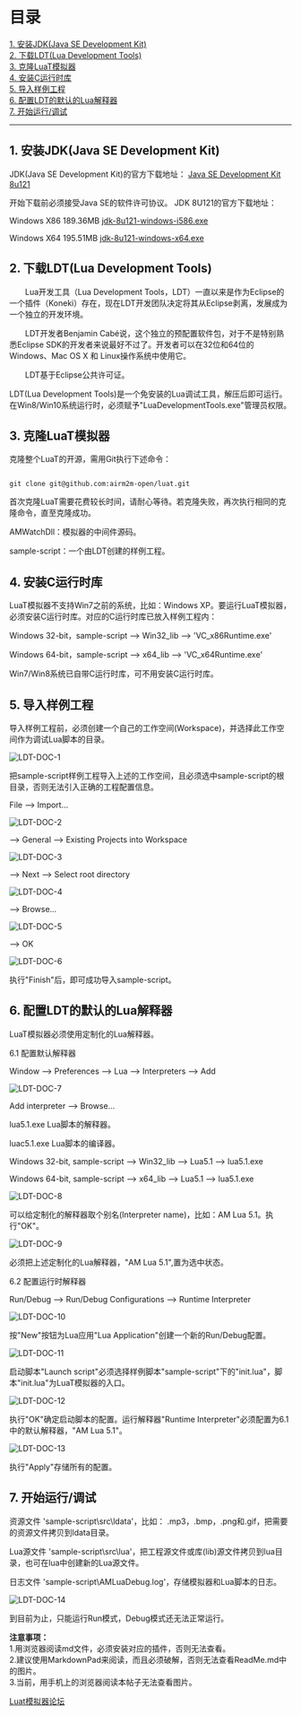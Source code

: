 <html>
<head>
    <title>LuaT模拟器说明书</title>
    <meta http-equiv="Content-Type" content="text/html; charset=UTF-8"/>
</head>
<body>
<h1>目录</h1>
<dl>
  <dt><a href="#title10">1. 安装JDK(Java SE Development Kit)</a></dt>
  <dt><a href="#title20">2. 下载LDT(Lua Development Tools)</a></dt>
  <dt><a href="#title30">3. 克隆LuaT模拟器</a></dt>
  <dt><a href="#title40">4. 安装C运行时库</a></dt>
  <dt><a href="#title50">5. 导入样例工程</a></dt>
  <dt><a href="#title60">6. 配置LDT的默认的Lua解释器</a></dt>
  <dt><a href="#title70">7. 开始运行/调试</a></dt>
</dl>

<hr/>

<a name="title10"></a>
<h2 id="title10" name="title10">1. 安装JDK(Java SE Development Kit)</h2>

<p>JDK(Java SE Development Kit)的官方下载地址：
<a href="http://www.oracle.com/technetwork/java/javase/downloads/jdk8-downloads-2133151.html" >Java SE Development Kit 8u121</a></p>

<p>开始下载前必须接受Java SE的软件许可协议。 JDK 8U121的官方下载地址：</p>

<p>Windows X86 189.36MB <a href="http://download.oracle.com/otn-pub/java/jdk/8u121-b13/e9e7ea248e2c4826b92b3f075a80e441/jdk-8u121-windows-i586.exe" >jdk-8u121-windows-i586.exe</a></p>

<p>Windows X64 195.51MB <a href="http://download.oracle.com/otn-pub/java/jdk/8u121-b13/e9e7ea248e2c4826b92b3f075a80e441/jdk-8u121-windows-x64.exe" >jdk-8u121-windows-x64.exe</a></p>

<a name="title20"></a>
<h2 id="title20" name="title20">2. 下载LDT(Lua Development Tools)</h2>

<p>&emsp;&emsp;Lua开发工具（Lua Development Tools，LDT）一直以来是作为Eclipse的一个插件（Koneki）存在，现在LDT开发团队决定将其从Eclipse剥离，发展成为一个独立的开发环境。</p>

<p>&emsp;&emsp;LDT开发者Benjamin Cabé说，这个独立的预配置软件包，对于不是特别熟悉Eclipse SDK的开发者来说最好不过了。开发者可以在32位和64位的Windows、Mac OS X 和 Linux操作系统中使用它。</p>

<p>&emsp;&emsp;LDT基于Eclipse公共许可证。</p>

<p>LDT(Lua Development Tools)是一个免安装的Lua调试工具，解压后即可运行。在Win8/Win10系统运行时，必须赋予"LuaDevelopmentTools.exe"管理员权限。</p>

<a name="title30"></a>
<h2 id="title30" name="title30">3. 克隆LuaT模拟器</h2>
<p>克隆整个LuaT的开源，需用Git执行下述命令：</p>
<pre><code>
git clone git@github.com:airm2m-open/luat.git
</pre></code>
<p>首次克隆LuaT需要花费较长时间，请耐心等待。若克隆失败，再次执行相同的克隆命令，直至克隆成功。</p>

<p>AMWatchDll：模拟器的中间件源码。</p>
<p>sample-script：一个由LDT创建的样例工程。</p>

<a name="title40"></a>
<h2 id="title40" name="title40">4. 安装C运行时库</h2>
<p>LuaT模拟器不支持Win7之前的系统，比如：Windows XP。要运行LuaT模拟器，必须安装C运行时库。对应的C运行时库已放入样例工程内：</p>

<p>Windows 32-bit，sample-script --> Win32_lib --> 'VC_x86Runtime.exe'</p>

<p>Windows 64-bit，sample-script --> x64_lib --> 'VC_x64Runtime.exe'</p>

<p>Win7/Win8系统已自带C运行时库，可不用安装C运行时库。</p>

<a name="title50"></a>
<h2 id="title50" name="title50">5. 导入样例工程</h2>
<p>导入样例工程前，必须创建一个自己的工作空间(Workspace)，并选择此工作空间作为调试Lua脚本的目录。</p>

<img src="http://bbs.airm2m.com/data/attachment/album/201702/14/100045vs8ikza3z93iv9j9.png" alt="LDT-DOC-1">

<p>把sample-script样例工程导入上述的工作空间，且必须选中sample-script的根目录，否则无法引入正确的工程配置信息。</p>
<p>File --> Import... </p>

<img src="http://bbs.airm2m.com/data/attachment/album/201702/14/100045csyjk6rkyg5jhtrk.png" alt="LDT-DOC-2">

<p> --> General --> Existing Projects into Workspace</p>

<img src="http://bbs.airm2m.com/data/attachment/album/201702/14/100046h2gkn6ivkdbdbhm4.png" alt="LDT-DOC-3">

<p> --> Next --> Select root directory</p>

<img src="http://bbs.airm2m.com/data/attachment/album/201702/14/100047tr1rsrshf01te19h.png" alt="LDT-DOC-4">

<p> --> Browse... </p>

<img src="http://bbs.airm2m.com/data/attachment/album/201702/14/100047p77rz3r757ta797f.png" alt="LDT-DOC-5">

<p> --> OK </p>

<img src="http://bbs.airm2m.com/data/attachment/album/201702/14/100048x0iloio2q64b6pfj.png" alt="LDT-DOC-6">

执行"Finish"后，即可成功导入sample-script。

<a name="title60"></a>
<h2 id="title60" name="title60">6. 配置LDT的默认的Lua解释器</h2>
<p>LuaT模拟器必须使用定制化的Lua解释器。</p>

<p>6.1 配置默认解释器</p>
<p>Window --> Preferences --> Lua --> Interpreters --> Add</p>

<img src="http://bbs.airm2m.com/data/attachment/album/201702/14/100048p33whrskhrrgo4ok.png" alt="LDT-DOC-7">

<p>Add interpreter --> Browse...</p>
<p>lua5.1.exe Lua脚本的解释器。</p>
<p>luac5.1.exe Lua脚本的编译器。</p>
<p>Windows 32-bit, sample-script --> Win32_lib --> Lua5.1 --> lua5.1.exe</p>

<p>Windows 64-bit, sample-script --> x64_lib --> Lua5.1 --> lua5.1.exe</p>

<img src="http://bbs.airm2m.com/data/attachment/album/201702/14/100049o7ask1aaa292299s.png" alt="LDT-DOC-8">

<p>可以给定制化的解释器取个别名(Interpreter name)，比如：AM Lua 5.1。执行"OK"。</p>

<img src="http://bbs.airm2m.com/data/attachment/album/201702/14/100049zdylysplx1d5h5x0.png" alt="LDT-DOC-9">

<p>必须把上述定制化的Lua解释器，"AM Lua 5.1",置为选中状态。</p>

<p>6.2 配置运行时解释器</p>
<p>Run/Debug --> Run/Debug Configurations --> Runtime Interpreter</p>

<img src="http://bbs.airm2m.com/data/attachment/album/201702/14/100050p0pz6230ao239bq3.png" alt="LDT-DOC-10">

<p>按"New"按钮为Lua应用"Lua Application"创建一个新的Run/Debug配置。</p>

<img src="http://bbs.airm2m.com/data/attachment/album/201702/14/100050u577hc2m3id33m2w.png" alt="LDT-DOC-11">

<p>启动脚本"Launch script"必须选择样例脚本"sample-script"下的"init.lua"，脚本"init.lua"为LuaT模拟器的入口。</p>

<img src="http://bbs.airm2m.com/data/attachment/album/201702/14/100051vahib2w69ubozop0.png" alt="LDT-DOC-12">

<p>执行"OK"确定启动脚本的配置。运行解释器"Runtime Interpreter"必须配置为6.1中的默认解释器，"AM Lua 5.1"。</p>

<img src="http://bbs.airm2m.com/data/attachment/album/201702/14/100051glmm7zftmj4u44t1.png" alt="LDT-DOC-13">

<p>执行"Apply"存储所有的配置。</p>

<a name="title70"></a>
<h2 id="title70" name="title70">7. 开始运行/调试</h2>
<p>资源文件 'sample-script\src\ldata'，比如： .mp3，.bmp，.png和.gif，把需要的资源文件拷贝到ldata目录。</p>
<p>Lua源文件 'sample-script\src\lua'，把工程源文件或库(lib)源文件拷贝到lua目录，也可在lua中创建新的Lua源文件。</p>
<p>日志文件 'sample-script\AMLuaDebug.log'，存储模拟器和Lua脚本的日志。</p>

<img src="http://bbs.airm2m.com/data/attachment/album/201702/14/100052cn09rfrmrun1g0gr.png" alt="LDT-DOC-14">

<p>到目前为止，只能运行Run模式，Debug模式还无法正常运行。</p>

<p>
<a><b>注意事项：</a></b><br/>
1.用浏览器阅读md文件，必须安装对应的插件，否则无法查看。<br/>
2.建议使用MarkdownPad来阅读，而且必须破解，否则无法查看ReadMe.md中的图片。</br>
3.当前，用手机上的浏览器阅读本帖子无法查看图片。</br>
</p>

[Luat模拟器论坛](http://bbs.airm2m.com/forum.php?mod=forumdisplay&fid=81 "Luat模拟器论坛")

<div style="height:130px;">&nbsp;</div>
<div style="height:130px;">&nbsp;</div>
<div style="height:130px;">&nbsp;</div>

</body>
</html> 